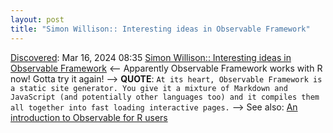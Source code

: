 ```yaml
---
layout: post
title: "Simon Willison:: Interesting ideas in Observable Framework"
---
```

[Discovered](http://rolandtanglao.com/2020/07/29/p1-blogthis-checkvist-list-links-to-blog/): Mar 16, 2024 08:35 [Simon Willison:: Interesting ideas in Observable Framework](https://simonwillison.net/2024/Mar/3/interesting-ideas-in-observable-framework/) <-- Apparently Observable Framework works with R now! Gotta try it again! --> **QUOTE**: `At its heart, Observable Framework is a static site generator. You give it a mixture of Markdown and JavaScript (and potentially other languages too) and it compiles them all together into fast loading interactive pages.` --> See also: [An introduction to Observable for R users](https://observablehq.com/blog/observable-2-0)
